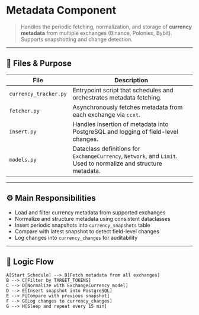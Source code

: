 # Metadata Component

> Handles the periodic fetching, normalization, and storage of **currency metadata** from multiple exchanges (Binance, Poloniex, Bybit). Supports snapshotting and change detection.

---

## 📁 Files & Purpose

| File | Description |
|------|-------------|
| `currency_tracker.py` | Entrypoint script that schedules and orchestrates metadata fetching. |
| `fetcher.py` | Asynchronously fetches metadata from each exchange via `ccxt`. |
| `insert.py` | Handles insertion of metadata into PostgreSQL and logging of field-level changes. |
| `models.py` | Dataclass definitions for `ExchangeCurrency`, `Network`, and `Limit`. Used to normalize and structure metadata. |

---

## ⚙️ Main Responsibilities

- Load and filter currency metadata from supported exchanges
- Normalize and structure metadata using consistent dataclasses
- Insert periodic snapshots into `currency_snapshots` table
- Compare with latest snapshot to detect field-level changes
- Log changes into `currency_changes` for auditability

---

## 🔁 Logic Flow

    A[Start Schedule] --> B[Fetch metadata from all exchanges]
    B --> C[Filter by TARGET_TOKENS]
    C --> D[Normalize with ExchangeCurrency model]
    D --> E[Insert snapshot into PostgreSQL]
    E --> F[Compare with previous snapshot]
    F --> G[Log changes to currency_changes]
    G --> H[Sleep and repeat every 15 min]
